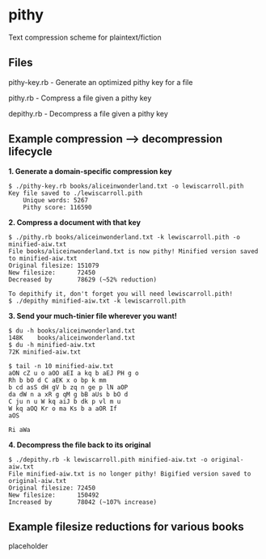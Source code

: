 # pithy
Text compression scheme for plaintext/fiction

## Files

pithy-key.rb - Generate an optimized pithy key for a file

pithy.rb - Compress a file given a pithy key

depithy.rb - Decompress a file given a pithy key

## Example compression --> decompression lifecycle

**1. Generate a domain-specific compression key**

```
$ ./pithy-key.rb books/aliceinwonderland.txt -o lewiscarroll.pith
Key file saved to ./lewiscarroll.pith
	Unique words: 5267
	Pithy score: 116590
```

**2. Compress a document with that key**

```
$ ./pithy.rb books/aliceinwonderland.txt -k lewiscarroll.pith -o minified-aiw.txt
File books/aliceinwonderland.txt is now pithy! Minified version saved to minified-aiw.txt
Original filesize: 151079
New filesize:      72450
Decreased by       78629 (~52% reduction)

To depithify it, don't forget you will need lewiscarroll.pith!
$ ./depithy minified-aiw.txt -k lewiscarroll.pith
```

**3. Send your much-tinier file wherever you want!**
```
$ du -h books/aliceinwonderland.txt 
148K	books/aliceinwonderland.txt
$ du -h minified-aiw.txt 
72K	minified-aiw.txt
```

```
$ tail -n 10 minified-aiw.txt
aON cZ u o aOO aEI a kq b aEJ PH g o 
Rh b bO d C aEK x o bp k mm 
b cd asS dH gV b zq n ge p lN aOP 
da dW n a xR g qM g bB aUs b bO d 
C ju n u W kq aiJ b dk p vl m u 
W kq aOQ Kr o ma Ks b a aOR If 
aOS 

Ri aWa
```

**4. Decompress the file back to its original**

```
$ ./depithy.rb -k lewiscarroll.pith minified-aiw.txt -o original-aiw.txt
File minified-aiw.txt is no longer pithy! Bigified version saved to original-aiw.txt
Original filesize: 72450
New filesize:      150492
Increased by       78042 (~107% increase)
```

## Example filesize reductions for various books

placeholder